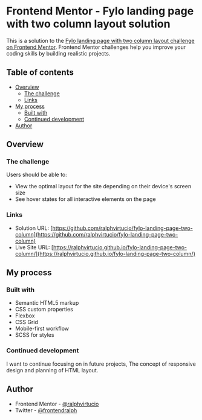 # Frontend Mentor - Fylo landing page with two column layout solution

This is a solution to the [Fylo landing page with two column layout challenge on Frontend Mentor](https://www.frontendmentor.io/challenges/fylo-landing-page-with-two-column-layout-5ca5ef041e82137ec91a50f5). Frontend Mentor challenges help you improve your coding skills by building realistic projects.

## Table of contents

- [Overview](#overview)
  - [The challenge](#the-challenge)
  - [Links](#links)
- [My process](#my-process)
  - [Built with](#built-with)
  - [Continued development](#continued-development)
- [Author](#author)

## Overview

### The challenge

Users should be able to:

- View the optimal layout for the site depending on their device's screen size
- See hover states for all interactive elements on the page

### Links

- Solution URL: [https://github.com/ralphvirtucio/fylo-landing-page-two-column](https://github.com/ralphvirtucio/fylo-landing-page-two-column)
- Live Site URL: [https://ralphvirtucio.github.io/fylo-landing-page-two-column/](https://ralphvirtucio.github.io/fylo-landing-page-two-column/)

## My process

### Built with

- Semantic HTML5 markup
- CSS custom properties
- Flexbox
- CSS Grid
- Mobile-first workflow
- SCSS for styles

### Continued development

I want to continue focusing on in future projects, The concept of responsive design and planning of HTML layout.

## Author

- Frontend Mentor - [@ralphvirtucio](https://www.frontendmentor.io/profile/ralphvirtucio)
- Twitter - [@frontendralph](https://www.twitter.com/frontendralph)
